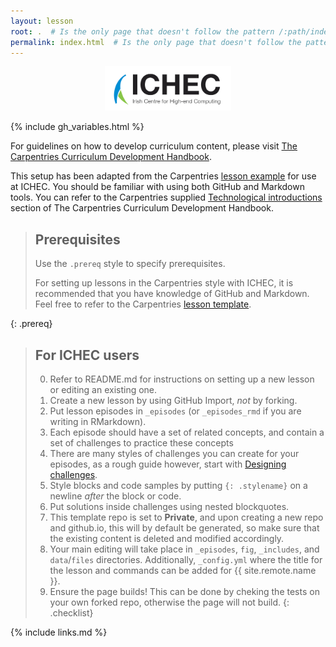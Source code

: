 ```yaml
---
layout: lesson
root: .  # Is the only page that doesn't follow the pattern /:path/index.html
permalink: index.html  # Is the only page that doesn't follow the pattern /:path/index.html
---
```


<p align="center"><img src="fig/ICHEC_Logo.jpg" width="40%"/></p>

{% include gh_variables.html %}

For guidelines on how to develop curriculum content, please visit
[The Carpentries Curriculum Development Handbook][curriculum-handbook].

This setup has been adapted from the Carpentries [lesson example](https://carpentries.github.io/lesson-example/)
for use at ICHEC. You should be familiar with using both GitHub and Markdown tools. You can refer to the Carpentries 
supplied [Technological introductions][tech-intro] section of The Carpentries Curriculum Development Handbook.

> ## Prerequisites
>
> Use the `.prereq` style to specify prerequisites.
> 
> For setting up lessons in the Carpentries style with ICHEC, it is recommended that you have knowledge of 
> GitHub and Markdown. Feel free to refer to the Carpentries 
> [lesson template](https://carpentries.github.io/lesson-example/).
>
{: .prereq}

> ## For ICHEC users
>
> 0.  Refer to README.md for instructions on setting up a new lesson or editing an existing one.
> 1.  Create a new lesson by using GitHub Import, *not* by forking.
> 2.  Put lesson episodes in `_episodes` (or `_episodes_rmd` if you are writing in RMarkdown).
> 3.  Each episode should have a set of related concepts, and contain a set of challenges to practice these concepts
> 4.  There are many styles of challenges you can create for your episodes, as a rough guide however, start with
>     [Designing challenges][designing-challenges].
> 5.  Style blocks and code samples by putting `{: .stylename}` on a newline *after* the block or
      code.
> 6.  Put solutions inside challenges using nested blockquotes.
> 7.  This template repo is set to **Private**, and upon creating a new repo and github.io, this will by default
>     be generated, so make sure that the existing content is deleted and modified accordingly.
> 8.  Your main editing will take place in `_episodes`, `fig`, `_includes`, and `data`/`files` directories. 
>     Additionally, `_config.yml` where the title for the lesson and commands can be added for {{ site.remote.name }}.
> 9.  Ensure the page builds! This can be done by cheking the tests on your own forked repo, otherwise the page will not build.
{: .checklist}

[curriculum-handbook]: https://carpentries.github.io/curriculum-development/
[tech-intro]: https://carpentries.github.io/curriculum-development/technological-introductions.html
[designing-challenges]: https://carpentries.github.io/curriculum-development/designing-challenges.html#designing-challenges-1

{% include links.md %}

